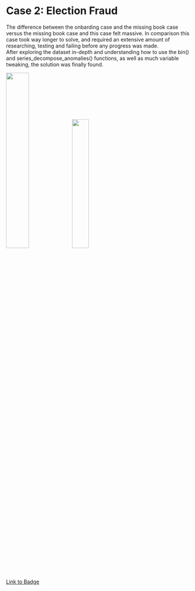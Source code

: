 # Case 2: Election Fraud

The difference between the onbarding case and the missing book case versus the missing book case and this case felt massive. In comparison this case took way longer to solve, and required an extensive amount of researching, testing and failing before any progress was made. </br> 
After exploring the dataset in-depth and understanding how to use the bin() and series_decompose_anomalies() functions, as well as much variable tweaking, the solution was finally found. 

<p float="left">
  <img src="https://detective.kusto.io/img/questions/02-syh7t.png" width=35% height=35%>
  <img src="https://images.credly.com/size/680x680/images/ba8eb12f-2d57-4e9c-b1da-c395bd1d7fd3/image.png" width=30% height=30%>
</p>

[Link to Badge](https://www.credly.com/earner/earned/badge/0b60ea9f-9eaa-4c77-bc15-0e23410536d0)

